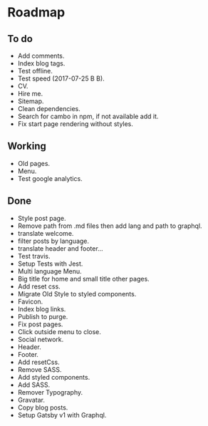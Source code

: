# Roadmap

## To do
- Add comments.
- Index blog tags.
- Test offline.
- Test speed (2017-07-25 B B).
- CV.
- Hire me.
- Sitemap.
- Clean dependencies.
- Search for cambo in npm, if not available add it.
- Fix start page rendering without styles.

## Working
- Old pages.
- Menu.
- Test google analytics.

## Done
- Style post page.
- Remove path from .md files then add lang and path to graphql.
- translate welcome.
- filter posts by language.
- translate header and footer...
- Test travis.
- Setup Tests with Jest.
- Multi language Menu.
- Big title for home and small title other pages.
- Add reset css.
- Migrate Old Style to styled components.
- Favicon.
- Index blog links.
- Publish to purge.
- Fix post pages.
- Click outside menu to close.
- Social network.
- Header.
- Footer.
- Add resetCss.
- Remove SASS.
- Add styled components.
- Add SASS.
- Remover Typography.
- Gravatar.
- Copy blog posts.
- Setup Gatsby v1 with Graphql.
